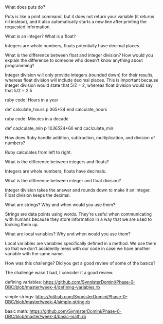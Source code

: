 What does puts do?

Puts is like a print command, but it does not return your variable (it returns nil instead), and it also automatically starts a new line after printing the requested information.

What is an integer? What is a float?

Integers are whole numbers, floats potentially have decimal places.

What is the difference between float and integer division? How would you explain the difference to someone who doesn't know anything about programming?

Integer division will only provide integers (rounded down) for their results, whereas float division will include decimal places. This is important because integer division would state that 5/2 = 2, whereas float division would say that 5/2 = 2.5

ruby code: Hours in a year

def calculate_hours
	p 365*24
end
calculate_hours

ruby code: Minutes in a decade

def caclculate_min
	p 10*365*24*60
end
caclculate_min

How does Ruby handle addition, subtraction, multiplication, and division of numbers?

Ruby calculates from left to right.

What is the difference between integers and floats?

Integers are whole numbers, floats have decimals.

What is the difference between integer and float division?

Integer division takes the answer and rounds down to make it an integer. Float division keeps the decimal.

What are strings? Why and when would you use them?

Strings are data points using words. They're useful when communicating with humans because they store information in a way that we are used to looking them up.

What are local variables? Why and when would you use them?

Local variables are variables specifically defined in a method. We use them so that we don't accidently mess with our code in case we have another variable with the same name.

How was this challenge? Did you get a good review of some of the basics?

The challenge wasn't bad, I consider it a good review.

defining variables: https://github.com/SynnisterDomini/Phase-0-DBC/blob/master/week-4/defining-variables.rb

simple strings: https://github.com/SynnisterDomini/Phase-0-DBC/blob/master/week-4/simple-string.rb

basic math: https://github.com/SynnisterDomini/Phase-0-DBC/blob/master/week-4/basic-math.rb